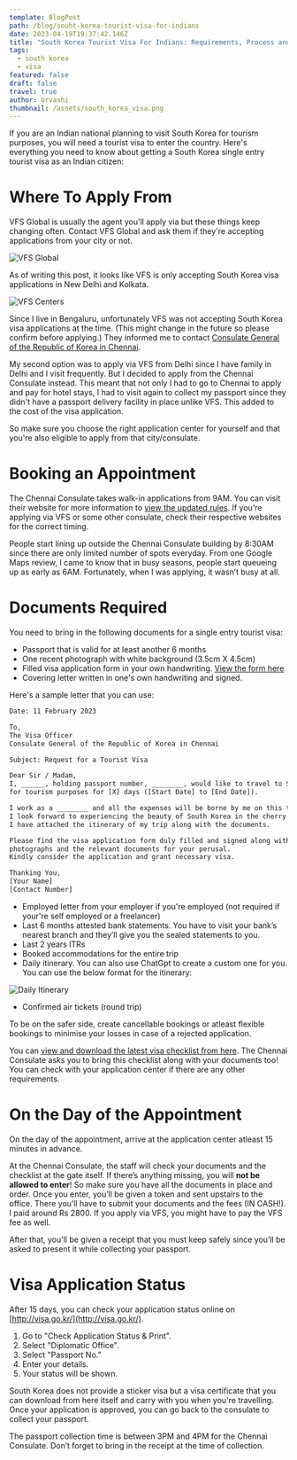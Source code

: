 ```yaml
---
template: BlogPost
path: /blog/souht-korea-tourist-visa-for-indians
date: 2023-04-19T19:37:42.146Z
title: "South Korea Tourist Visa For Indians: Requirements, Process and Fees"
tags:
  - south korea
  - visa
featured: false
draft: false
travel: true
author: Urvashi
thumbnail: /assets/south_korea_visa.png
---
```


If you are an Indian national planning to visit South Korea for tourism purposes, you will need a tourist visa to enter the country. Here's everything you need to know about getting a South Korea single entry tourist visa as an Indian citizen:

# Where To Apply From

VFS Global is usually the agent you'll apply via but these things keep changing often.
Contact VFS Global and ask them if they're accepting applications from your city or not.

![VFS Global](/assets/vfs_global_south_korea.png)

As of writing this post, it looks like VFS is only accepting South Korea visa applications in New Delhi and Kolkata.

![VFS Centers](/assets/vfs_centers_sk.png)

Since I live in Bengaluru, unfortunately VFS was not accepting South Korea visa applications at the time. (This might change in the future so please confirm before applying.)
They informed me to contact [Consulate General of the Republic of Korea in Chennai](https://overseas.mofa.go.kr/in-chennai-en/index.do).

My second option was to apply via VFS from Delhi since I have family in Delhi and I visit frequently.
But I decided to apply from the Chennai Consulate instead.
This meant that not only I had to go to Chennai to apply and pay for hotel stays, I had to visit again to collect my passport since they didn't have a passport delivery facility in place unlike VFS.
This added to the cost of the visa application.

So make sure you choose the right application center for yourself and that you're also eligible to apply from that city/consulate.

# Booking an Appointment

The Chennai Consulate takes walk-in applications from 9AM.
You can visit their website for more information to [view the updated rules](https://overseas.mofa.go.kr/in-chennai-en/brd/m_2785/view.do?seq=750144&page=1).
If you're applying via VFS or some other consulate, check their respective websites for the correct timing.

People start lining up outside the Chennai Consulate building by 8:30AM since there are only limited number of spots everyday.
From one Google Maps review, I came to know that in busy seasons, people start queueing up as early as 6AM.
Fortunately, when I was applying, it wasn’t busy at all.

# Documents Required

You need to bring in the following documents for a single entry tourist visa:
- Passport that is valid for at least another 6 months
- One recent photograph with white background (3.5cm X 4.5cm)
- Filled visa application form in your own handwriting. [View the form here](https://overseas.mofa.go.kr/in-chennai-en/brd/m_2785/view.do?seq=750142&page=1)
- Covering letter written in one's own handwriting and signed.

Here's a sample letter that you can use:

```txt
Date: 11 February 2023

To,
The Visa Officer
Consulate General of the Republic of Korea in Chennai

Subject: Request for a Tourist Visa

Dear Sir / Madam,
I, ______, holding passport number, ________, would like to travel to South Korea
for tourism purposes for [X] days ([Start Date] to [End Date]).

I work as a ________ and all the expenses will be borne by me on this trip.
I look forward to experiencing the beauty of South Korea in the cherry blossom season. I am planning to visit _________.
I have attached the itinerary of my trip along with the documents.

Please find the visa application form duly filled and signed along with the valid passport,
photographs and the relevant documents for your perusal.
Kindly consider the application and grant necessary visa.

Thanking You,
[Your Name]
[Contact Number]
```

- Employed letter from your employer if you're employed (not required if your're self employed or a freelancer)
- Last 6 months attested bank statements. You have to visit your bank’s nearest branch and they’ll give you the sealed statements to you.
- Last 2 years ITRs
- Booked accommodations for the entire trip
- Daily itinerary. You can also use ChatGpt to create a custom one for you. You can use the below format for the itinerary:

![Daily Itinerary](/assets/daily_itinerary_format.png)

- Confirmed air tickets (round trip)

To be on the safer side, create cancellable bookings or atleast flexible bookings to minimise your losses in case of a rejected application.

You can [view and download the latest visa checklist from here](https://overseas.mofa.go.kr/in-chennai-en/brd/m_2785/view.do?seq=750142&page=1).
The Chennai Consulate asks you to bring this checklist along with your documents too!
You can check with your application center if there are any other requirements.

# On the Day of the Appointment

On the day of the appointment, arrive at the application center atleast 15 minutes in advance.

At the Chennai Consulate, the staff will check your documents and the checklist at the gate itself.
If there’s anything missing, you will **not be allowed to enter**! So make sure you have all the documents in place and order.
Once you enter, you’ll be given a token and sent upstairs to the office. There you’ll have to submit your documents and the fees (IN CASH!).
I paid around Rs 2800.
If you apply via VFS, you might have to pay the VFS fee as well.

After that, you'll be given a receipt that you must keep safely since you’ll be asked to present it while collecting your passport.

# Visa Application Status

After 15 days, you can check your application status online on [http://visa.go.kr/](http://visa.go.kr/).
1. Go to "Check Application Status & Print".
2. Select "Diplomatic Office".
3. Select "Passport No."
4. Enter your details.
5. Your status will be shown.

South Korea does not provide a sticker visa but a visa certificate that you can download from here itself and carry with you when you're travelling.
Once your application is approved, you can go back to the consulate to collect your passport.

The passport collection time is between 3PM and 4PM for the Chennai Consulate. Don’t forget to bring in the receipt at the time of collection.
